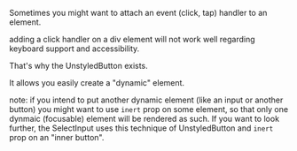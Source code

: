 Sometimes you might want to attach an event (click, tap) handler to an element.

adding a click handler on a div element will not work well regarding keyboard support and accessibility.

That's why the UnstyledButton exists.

It allows you easily create a "dynamic" element.

note:
if you intend to put another dynamic element (like an input or another button) 
you might want to use `inert` prop on some element, so that only one dynmaic (focusable) element will be rendered as such.
If you want to look further, the SelectInput uses this technique of UnstyledButton and `inert` prop on an "inner button".
